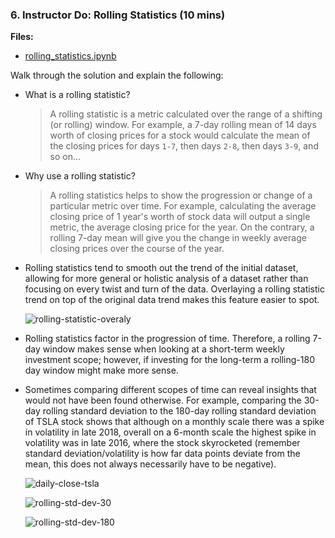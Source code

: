### 6. Instructor Do: Rolling Statistics (10 mins)

**Files:**

* [rolling_statistics.ipynb](Activities/06-Ins_Rolling_Statistics/Solved/rolling_statistics.ipynb)

Walk through the solution and explain the following:

* What is a rolling statistic?

  > A rolling statistic is a metric calculated over the range of a shifting (or rolling) window. For example, a 7-day rolling mean of 14 days worth of closing prices for a stock would calculate the mean of the closing prices for days `1-7`, then days `2-8`, then days `3-9`, and so on...

* Why use a rolling statistic?

  > A rolling statistics helps to show the progression or change of a particular metric over time. For example, calculating the average closing price of 1 year's worth of stock data will output a single metric, the average closing price for the year. On the contrary, a rolling 7-day mean will give you the change in weekly average closing prices over the course of the year.

* Rolling statistics tend to smooth out the trend of the initial dataset, allowing for more general or holistic analysis of a dataset rather than focusing on every twist and turn of the data. Overlaying a rolling statistic trend on top of the original data trend makes this feature easier to spot.

  ![rolling-statistic-overaly](Images/rolling-statistic-overlay.png)

* Rolling statistics factor in the progression of time. Therefore, a rolling 7-day window makes sense when looking at a short-term weekly investment scope; however, if investing for the long-term a rolling-180 day window might make more sense.

* Sometimes comparing different scopes of time can reveal insights that would not have been found otherwise. For example, comparing the 30-day rolling standard deviation to the 180-day rolling standard deviation of TSLA stock shows that although on a monthly scale there was a spike in volatility in late 2018, overall on a 6-month scale the highest spike in volatility was in late 2016, where the stock skyrocketed (remember standard deviation/volatility is how far data points deviate from the mean, this does not always necessarily have to be negative).

  ![daily-close-tsla](Imagaes/daily-close-tsla)

  ![rolling-std-dev-30](Images/rolling-std-dev-30)

  ![rolling-std-dev-180](Images/rolling-std-dev-180)

